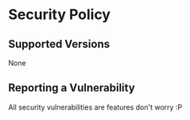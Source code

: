 # Security Policy

## Supported Versions
None

## Reporting a Vulnerability

All security vulnerabilities are features don't worry :P
